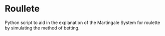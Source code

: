 # Roullete
Python script to aid in the explanation of the Martingale System for roulette by simulating the method of betting.
